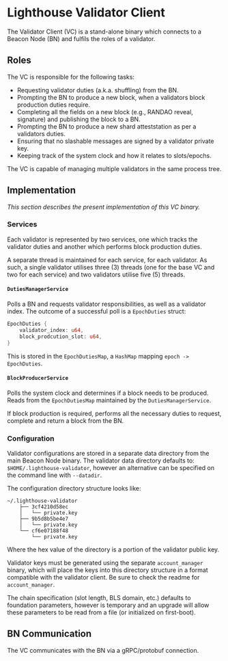 # Lighthouse Validator Client

The Validator Client (VC) is a stand-alone binary which connects to a Beacon
Node (BN) and fulfils the roles of a validator.

## Roles

The VC is responsible for the following tasks:

- Requesting validator duties (a.k.a. shuffling) from the BN.
- Prompting the BN to produce a new block, when a validators block production
	duties require.
- Completing all the fields on a new block (e.g., RANDAO reveal, signature) and
	publishing the block to a BN.
- Prompting the BN to produce a new shard atteststation as per a validators
	duties.
- Ensuring that no slashable messages are signed by a validator private key.
- Keeping track of the system clock and how it relates to slots/epochs.

The VC is capable of managing multiple validators in the same process tree.

## Implementation

_This section describes the present implementation of this VC binary._

### Services

Each validator is represented by two services, one which tracks the validator
duties and another which performs block production duties.

A separate thread is maintained for each service, for each validator. As such,
a single validator utilises three (3) threads (one for the base VC and two for
each service) and two validators utilise five (5) threads.

#### `DutiesManagerService`

Polls a BN and requests validator responsibilities, as well as a validator
index. The outcome of a successful poll is a `EpochDuties` struct:

```rust
EpochDuties {
	validator_index: u64,
	block_prodcution_slot: u64,
}
```

This is stored in the `EpochDutiesMap`, a `HashMap` mapping `epoch ->
EpochDuties`.

#### `BlockProducerService`

Polls the system clock and determines if a block needs to be produced. Reads
from the `EpochDutiesMap` maintained by the `DutiesManagerService`.

If block production is required, performs all the necessary duties to request,
complete and return a block from the BN.

### Configuration

Validator configurations are stored in a separate data directory from the main Beacon Node
binary. The validator data directory defaults to:
`$HOME/.lighthouse-validator`, however an alternative can be specified on the command line
with `--datadir`.

The configuration directory structure looks like:
```
~/.lighthouse-validator
    ├── 3cf4210d58ec
    │   └── private.key
    ├── 9b5d8b5be4e7
    │   └── private.key
    └── cf6e07188f48
        └── private.key
```

Where the hex value of the directory is a portion of the validator public key.

Validator keys must be generated using the separate `account_manager` binary, which will
place the keys into this directory structure in a format compatible with the validator client.
Be sure to check the readme for `account_manager`.

The chain specification (slot length, BLS domain, etc.) defaults to foundation
parameters, however is temporary and an upgrade will allow these parameters to be
read from a file (or initialized on first-boot).

## BN Communication

The VC communicates with the BN via a gRPC/protobuf connection.
